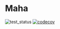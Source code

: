 # Maha

![test_status](https://github.com/TRoboto/maha/actions/workflows/ci.yml/badge.svg?branch=main&event=push)
[![codecov](https://codecov.io/gh/TRoboto/Maha/branch/main/graph/badge.svg?token=9CBWXT8URA)](https://codecov.io/gh/TRoboto/Maha)
